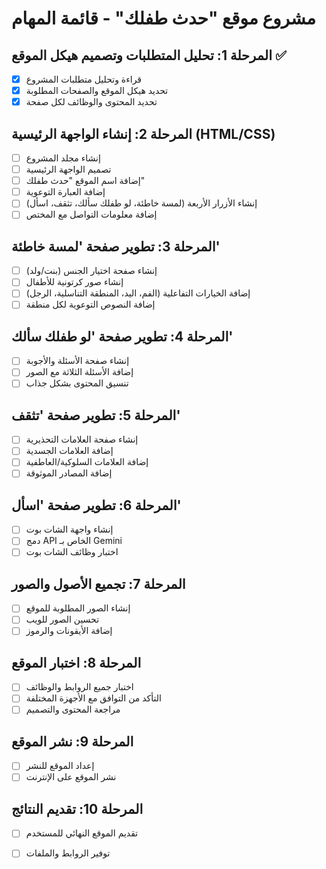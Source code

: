 # مشروع موقع "حدث طفلك" - قائمة المهام

## المرحلة 1: تحليل المتطلبات وتصميم هيكل الموقع ✅
- [x] قراءة وتحليل متطلبات المشروع
- [x] تحديد هيكل الموقع والصفحات المطلوبة
- [x] تحديد المحتوى والوظائف لكل صفحة

## المرحلة 2: إنشاء الواجهة الرئيسية (HTML/CSS)
- [ ] إنشاء مجلد المشروع
- [ ] تصميم الواجهة الرئيسية
- [ ] إضافة اسم الموقع "حدث طفلك"
- [ ] إضافة العبارة التوعوية
- [ ] إنشاء الأزرار الأربعة (لمسة خاطئة، لو طفلك سألك، تثقف، اسأل)
- [ ] إضافة معلومات التواصل مع المختص

## المرحلة 3: تطوير صفحة 'لمسة خاطئة'
- [ ] إنشاء صفحة اختيار الجنس (بنت/ولد)
- [ ] إنشاء صور كرتونية للأطفال
- [ ] إضافة الخيارات التفاعلية (الفم، اليد، المنطقة التناسلية، الرجل)
- [ ] إضافة النصوص التوعوية لكل منطقة

## المرحلة 4: تطوير صفحة 'لو طفلك سألك'
- [ ] إنشاء صفحة الأسئلة والأجوبة
- [ ] إضافة الأسئلة الثلاثة مع الصور
- [ ] تنسيق المحتوى بشكل جذاب

## المرحلة 5: تطوير صفحة 'تثقف'
- [ ] إنشاء صفحة العلامات التحذيرية
- [ ] إضافة العلامات الجسدية
- [ ] إضافة العلامات السلوكية/العاطفية
- [ ] إضافة المصادر الموثوقة

## المرحلة 6: تطوير صفحة 'اسأل'
- [ ] إنشاء واجهة الشات بوت
- [ ] دمج API الخاص بـ Gemini
- [ ] اختبار وظائف الشات بوت

## المرحلة 7: تجميع الأصول والصور
- [ ] إنشاء الصور المطلوبة للموقع
- [ ] تحسين الصور للويب
- [ ] إضافة الأيقونات والرموز

## المرحلة 8: اختبار الموقع
- [ ] اختبار جميع الروابط والوظائف
- [ ] التأكد من التوافق مع الأجهزة المختلفة
- [ ] مراجعة المحتوى والتصميم

## المرحلة 9: نشر الموقع
- [ ] إعداد الموقع للنشر
- [ ] نشر الموقع على الإنترنت

## المرحلة 10: تقديم النتائج
- [ ] تقديم الموقع النهائي للمستخدم
- [ ] توفير الروابط والملفات

